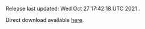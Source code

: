 Release last updated: Wed Oct 27 17:42:18 UTC 2021 . 

Direct download available [here](https://github.com/cbeauhilton/ash-db/releases/download/newDB/abstracts.db).
